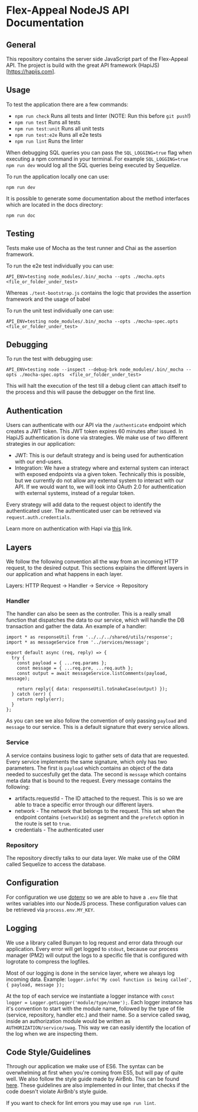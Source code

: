 # Flex-Appeal NodeJS API Documentation

## General
This repository contains the server side JavaScript part of the Flex-Appeal API.
The project is build with the great API framework (HapiJS)[https://hapijs.com].

## Usage

To test the application there are a few commands:

  - `npm run check` Runs all tests and linter (NOTE: Run this before `git push`!)
  - `npm run test` Runs all tests
  - `npm run test:unit` Runs all unit tests
  - `npm run test:e2e` Runs all e2e tests
  - `npm run lint` Runs the linter

When debugging SQL queries you can pass the `SQL_LOGGING=true` flag when executing a npm command in your terminal.
For example `SQL_LOGGING=true npm run dev` would log all the SQL queries being executed by Sequelize.

To run the application locally one can use:

  `npm run dev`

It is possible to generate some documentation about the method interfaces which are located in the docs directory:

  `npm run doc`

## Testing

Tests make use of Mocha as the test runner and Chai as the assertion framework.

To run the e2e test individually you can use:
```
API_ENV=testing node_modules/.bin/_mocha --opts ./mocha.opts  <file_or_folder_under_test>
```
Whereas `./test-bootstrap.js` contains the logic that provides the assertion framework and the usage of babel

To run the unit test individually one can use:
```
API_ENV=testing node_modules/.bin/_mocha --opts ./mocha-spec.opts  <file_or_folder_under_test>
```
## Debugging

To run the test with debugging use:
```
API_ENV=testing node --inspect --debug-brk node_modules/.bin/_mocha --opts ./mocha-spec.opts  <file_or_folder_under_test>
```

This will halt the execution of the test till a debug client can attach itself to the process and this will pause the debugger on the first line.

## Authentication
Users can authenticate with our API via the `/authenticate` endpoint which creates a JWT token. This JWT token expires 60 minutes after issued. In HapiJS authentication is done via strategies. We make use of two different strategies in our application:
- JWT: This is our default strategy and is being used for authentication with our end-users. 
- Integration: We have a strategy where and external system can interact with exposed endpoints via a given token. Technically this is possible, but we currently do not allow any external system to interact with our API. If we would want to, we will look into OAuth 2.0 for authentication with external systems, instead of a regular token.

Every strategy will add data to the request object to identify the authenticated user. The authenticated user can be retrieved via `request.auth.credentials`.

Learn more on authentication with Hapi via [this](https://hapijs.com/api/13.2.1#serverauthstrategyname-scheme-mode-options) link.

## Layers
We follow the following convention all the way from an incoming HTTP request, to the desired output. This sections explains the different layers in our application and what happens in each layer.

Layers: HTTP Request -> Handler -> Service -> Repository

### Handler
The handler can also be seen as the controller. This is a really small function that dispatches the data to our service, which will handle the DB transaction and gather the data. An example of a handler:

```
import * as responseUtil from '../../../shared/utils/response';
import * as messageService from '../services/message';

export default async (req, reply) => {
  try {
    const payload = { ...req.params };
    const message = { ...req.pre, ...req.auth };
    const output = await messageService.listComments(payload, message);

    return reply({ data: responseUtil.toSnakeCase(output) });
  } catch (err) {
    return reply(err);
  }
};
```

As you can see we also follow the convention of only passing `payload` and `message` to our service. This is a default signature that every service allows.

### Service
A service contains business logic to gather sets of data that are requested. Every service implements the same signature, which only has two parameters. The first is `payload` which contains an object of the data needed to succesfully get the data. The second is `message` which contains meta data that is bound to the request. Every message contains the following:

- artifacts.requestId - The ID attached to the request. This is so we are able to trace a specific error through our different layers.
- network - The network that belongs to the request. This set when the endpoint contains `{networkId}` as segment and the `prefetch` option in the route is set to `true`.
- credentials - The authenticated user

### Repository
The repository directly talks to our data layer. We make use of the ORM called Sequelize to access the database.

## Configuration
For configuration we use [dotenv](https://github.com/motdotla/dotenv) so we are able to have a `.env` file that writes variables into our NodeJS process.
These configuration values can be retrieved via `process.env.MY_KEY`.

## Logging
We use a library called Bunyan to log request and error data through our application. Every error will get logged to `stdout`, because our process manager (PM2) will output the logs to a specific file that is configured with logrotate to compress the logfiles. 

Most of our logging is done in the service layer, where we always log incoming data. 
Example: `logger.info('My cool function is being called', { payload, message });`

At the top of each service we instantiate a logger instance with `const logger = Logger.getLogger('module/type/name');`.
Each logger instance has it's convention to start with the module name, followed by the type of file (service, repository, handler etc.) and their name. So a service called swag, inside an authorization module would be written as `AUTHORIZATION/service/swag`. This way we can easily identify the location of the log when we are inspecting them.

## Code Style/Guidelines
Through our application we make use of ES6. The syntax can be overwhelming at first when you're coming from ES5, but will pay of quite well. We also follow the style guide made by AirBnb. This can be found [here](https://github.com/airbnb/javascript). These guidelines are also implemented in our linter, that checks if the code doesn't violate AirBnb's style guide.

If you want to check for lint errors you may use `npm run lint`.
